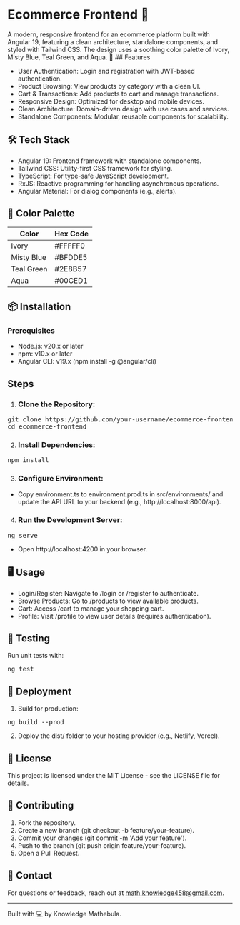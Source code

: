 # Ecommerce Frontend 🛒

A modern, responsive frontend for an ecommerce platform built with Angular 19, featuring a clean architecture, standalone components, and styled with Tailwind CSS. The design uses a soothing color palette of Ivory, Misty Blue, Teal Green, and Aqua.
🚀 ## Features

* User Authentication: Login and registration with JWT-based authentication.
* Product Browsing: View products by category with a clean UI.
* Cart & Transactions: Add products to cart and manage transactions.
* Responsive Design: Optimized for desktop and mobile devices.
* Clean Architecture: Domain-driven design with use cases and services.
* Standalone Components: Modular, reusable components for scalability.

## 🛠️ Tech Stack

* Angular 19: Frontend framework with standalone components.
* Tailwind CSS: Utility-first CSS framework for styling.
* TypeScript: For type-safe JavaScript development.
* RxJS: Reactive programming for handling asynchronous operations.
* Angular Material: For dialog components (e.g., alerts).

## 🎨 Color Palette



| Color | Hex Code |
|-------|----------|
| Ivory | #FFFFF0 |
| Misty Blue | #BFDDE5 |
| Teal Green | #2E8B57 |
| Aqua | #00CED1 |


## 📦 Installation
###  Prerequisites
* Node.js: v20.x or later
* npm: v10.x or later
* Angular CLI: v19.x (npm install -g @angular/cli)

## Steps

1. ### Clone the Repository:
<pre>
git clone https://github.com/your-username/ecommerce-frontend.git
cd ecommerce-frontend
</pre>


2. ### Install Dependencies:
<pre>
npm install
</pre>


3. ### Configure Environment:

* Copy environment.ts to environment.prod.ts in src/environments/ and update the API URL to your backend (e.g., http://localhost:8000/api).


4. ### Run the Development Server:
<pre>
ng serve
</pre> 


* Open http://localhost:4200 in your browser.



## 🖥️ Usage

* Login/Register: Navigate to /login or /register to authenticate.
* Browse Products: Go to /products to view available products.
* Cart: Access /cart to manage your shopping cart.
* Profile: Visit /profile to view user details (requires authentication).

## 🧪 Testing
Run unit tests with:
<pre>
ng test
</pre>

## 🚀 Deployment

1. Build for production:
<pre>
ng build --prod
</pre>  


2. Deploy the dist/ folder to your hosting provider (e.g., Netlify, Vercel).

## 📜 License
This project is licensed under the MIT License - see the LICENSE file for details.

## 🤝 Contributing

1. Fork the repository.
2. Create a new branch (git checkout -b feature/your-feature).
3. Commit your changes (git commit -m 'Add your feature').
4. Push to the branch (git push origin feature/your-feature).
5. Open a Pull Request.

## 📧 Contact
For questions or feedback, reach out at math.knowledge458@gmail.com.

---------------------------------------------------------------------------------------------
Built with 💻 by Knowledge Mathebula.
